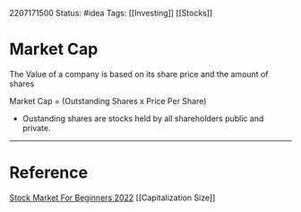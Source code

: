 2207171500
	Status: #idea 
		Tags: [[Investing]] [[Stocks]]

# Market Cap
The Value of a company is based on its share price and the amount of shares

Market Cap = (Outstanding Shares x Price Per Share)

- Oustanding shares are stocks held by all shareholders public and private.

---
# Reference
[Stock Market For Beginners 2022](https://www.youtube.com/watch?v=T1x_knZmZAk)
[[Capitalization Size]]
